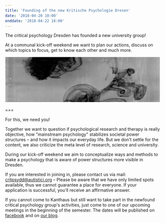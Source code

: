 ```yaml
---
title: 'Founding of the new Kritische Psychologie Dresen'
date: '2018-04-20 10:00'
enddate: '2018-04-22 18:00'
---
```


The critical psychology Dresden has founded a new university group!

At a communal kick-off weekend we want to plan our actions, discuss on which topics to focus, get to know each other and much more.

![](rohrschach.jpg)

===

For this, we need you!

Together we want to question if psychological research and therapy is really objective, how "mainstream psychology" stabilizes societal power structures – and how it impacts our everyday life. But we don't settle for the content, we also criticize the meta level of research, science and university.

During our kick-off weekend we aim to conceptualize ways and methods to make a psychology that is aware of power structures more visible in Dresden.

If you are interested in joining in, please contact us via mail: critpsydd@autistici.org – Please be aware that we have only limited spots available, thus we cannot guarantee a place for everyone. If your application is successful, you'll receive an affirmative answer.

If you cannot come to Kanthaus but still want to take part in the newfound critical psychology group's activities, just come to one of our upcoming meetings in the beginning of the semester. The dates will be published on [facebook](https://www.facebook.com/kritischepsy) and on [our blog](https://kritpsydd.noblogs.org/).
